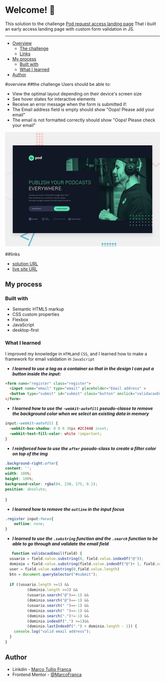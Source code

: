# Welcome! 👋

This solution to the challenge [Pod request access landing page](https://www.frontendmentor.io/challenges/pod-request-access-landing-page-eyTmdkLSG) That i built an early access landing page with custom form validation in JS.

---

- [Overview](#overview)
    - [The challenge](#the-challenge)
    - [Links](#links)
- [My process](#my-process)
    - [Built with](#built-with)
    - [What I learned](#what-i-learned)
- [Author](#author)

#overview
##the challenge
Users should be able to:

- View the optimal layout depending on their device's screen size
- See hover states for interactive elements
- Receive an error message when the form is submitted if:
- The Email address field is empty should show "Oops! Please add your email"
- The email is not formatted correctly should show "Oops! Please check your email"

![gif of template](./assets/readme/preview.jpg)

##links
- [solution URL](https://github.com/MarcoFranca/Pod-request-access-landing-page)
- [live site URL](https://marcofranca.github.io/Pod-request-access-landing-page/)

## My process

### Built with

- Semantic HTML5 markup
- CSS custom properties
- Flexbox
- JavaScript
- desktop-first

### What I learned

I improved my knowledge in ``HTML``and ``CSS``, and I learned how to make a framework for email validation in ```JavaScript```

- _**I learned to use a tag as a container so that in the design I can put a button inside the input:**_

```html
<form name="register" class="register">
  <input name="email" type="email" placeholder="Email address" >
  <button type="submit" id="submit" class="button" onclick="validacaoEmail(register.email)">Request Access</button>
</form>
```

- _**I learned how to use the `-webkit-autofill` pseudo-classe to remove the background color when we select an existing data in memory**_

```css
input:-webkit-autofill {
  -webkit-box-shadow: 0 0 0 30px #2C344B inset;
  -webkit-text-fill-color: white !important;
}
```

- _**I reinforced how to use the ``after`` pseudo-class to create a filter color on top of the img**_

````css
.background-right:after{
content: '';
width: 100%;
height: 100%;
background-color: rgba(84, 230, 175, 0.1);
position: absolute;

}
````

- _**I learned how to remove the ``outline`` in the input focus**_

```` css
.register input:focus{
    outline: none;
}
````

- _**I learned to use the ``.substring`` function and the ``.search`` function to be able to go through and validate the email field**_

```javascript
   function validacaoEmail(field) {
  usuario = field.value.substring(0, field.value.indexOf("@"));
  dominio = field.value.substring(field.value.indexOf("@")+ 1, field.value.length);
  user = field.value.substring(0,field.value.length)
  btn = document.querySelector("#submit");

  if ((usuario.length >=1) &&
          (dominio.length >=3) &&
          (usuario.search("@")==-1) &&
          (dominio.search("@")==-1) &&
          (usuario.search(" ")==-1) &&
          (dominio.search(" ")==-1) &&
          (dominio.search(".")!=-1) &&
          (dominio.indexOf(".") >=1)&&
          (dominio.lastIndexOf(".") < dominio.length - 1)) {
    console.log("valid email address");
  }
}

```

## Author
- Linkdin - [Marco Tullio Franca](https://www.linkedin.com/in/marco-franca/)
- Frontend Mentor - [@MarcoFranca](https://www.frontendmentor.io/profile/MarcoFranca)
